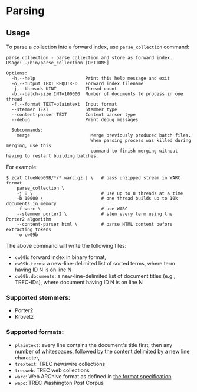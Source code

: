 Parsing
=======

## Usage

To parse a collection into a forward index, use `parse_collection` command:

    parse_collection - parse collection and store as forward index.
    Usage: ./bin/parse_collection [OPTIONS]

    Options:
      -h,--help                   Print this help message and exit
      -o,--output TEXT REQUIRED   Forward index filename
      -j,--threads UINT           Thread count
      -b,--batch-size INT=100000  Number of documents to process in one thread
      -f,--format TEXT=plaintext  Input format
      --stemmer TEXT              Stemmer type
      --content-parser TEXT       Content parser type
      --debug                     Print debug messages

      Subcommands:
        merge                       Merge previously produced batch files.
                                    When parsing process was killed during merging, use this
                                    command to finish merging without having to restart building batches.

For example:

    $ zcat ClueWeb09B/*/*.warc.gz | \   # pass unzipped stream in WARC format
        parse_collection \
        -j 8 \                          # use up to 8 threads at a time
        -b 10000 \                      # one thread builds up to 10k documents in memory
        -f warc \                       # use WARC
        --stemmer porter2 \             # stem every term using the Porter2 algorithm
        --content-parser html \         # parse HTML content before extracting tokens
        -o cw09b

The above command will write the following files:
- `cw09b`: forward index in binary format,
- `cw09b.terms`: a new-line-delimited list of sorted terms,
  where term having ID N is on line N
- `cw09b.documents`: a new-line-delimited list of document titles (e.g., TREC-IDs),
  where document having ID N is on line N

### Supported stemmers:
- Porter2
- Krovetz

### Supported formats:
- `plaintext`: every line contains the document's title first, then any number of
             whitespaces, followed by the content delimited by a new line character,
- `trextext`: TREC newswire collections
- `trecweb`: TREC web collections
- `warc`: Web ARChive format as defined in [the format specification](https://iipc.github.io/warc-specifications/specifications/warc-format/warc-1.0/)
- `wapo`: TREC Washington Post Corpus

